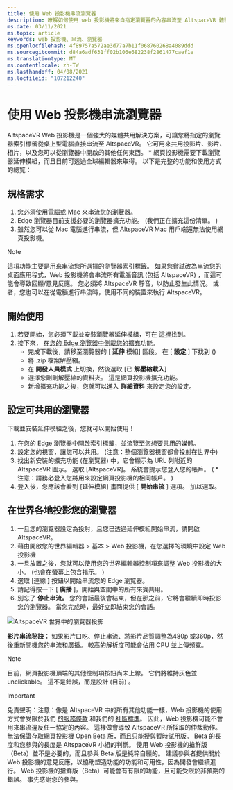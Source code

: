 ```yaml
---
title: 使用 Web 投影機串流瀏覽器
description: 瞭解如何使用 web 投影機將來自指定瀏覽器的內容串流至 AltspaceVR 體驗。
ms.date: 03/11/2021
ms.topic: article
keywords: web 投影機、串流、瀏覽器
ms.openlocfilehash: 4f89757a572ae3d77a7b11f068760268a4089ddd
ms.sourcegitcommit: d84a6adf631ff02b106e682238f2861477caef1e
ms.translationtype: MT
ms.contentlocale: zh-TW
ms.lasthandoff: 04/08/2021
ms.locfileid: "107212240"
---
```

# <a name="using-the-web-projector-to-stream-a-browser"></a>使用 Web 投影機串流瀏覽器

AltspaceVR Web 投影機是一個強大的媒體共用解決方案，可讓您將指定的瀏覽器索引標籤從桌上型電腦直接串流至 AltspaceVR。 它可用來共用投影片、影片、相片，以及您可以從瀏覽器中開啟的其他任何東西。 * 網頁投影機需要下載瀏覽器延伸模組，而且目前可透過全球編輯器來取得。 以下是完整的功能和使用方式的總覽：

## <a name="requirements"></a>規格需求

1. 您必須使用電腦或 Mac 來串流您的瀏覽器。
2. Edge 瀏覽器目前支援必要的瀏覽器擴充功能。  (我們正在擴充這份清單。 ) 
3. 雖然您可以從 Mac 電腦進行串流，但 AltspaceVR Mac 用戶端還無法使用網頁投影機。

> [!NOTE]
> 這項功能主要是用來串流您所選擇的瀏覽器索引標籤。 如果您嘗試改為串流您的桌面應用程式，Web 投影機將會串流所有電腦音訊 (包括 AltspaceVR) ，而這可能會導致回顯/意見反應。 您必須將 AltspaceVR 靜音，以防止發生此情況。 或者，您也可以在從電腦進行串流時，使用不同的裝置來執行 AltspaceVR。

## <a name="getting-started"></a>開始使用

1. 若要開始，您必須下載並安裝瀏覽器延伸模組，可在 [這裡](https://account.altvr.com/web_projector)找到。
2. 接下來， [在您的 Edge 瀏覽器中側載您的擴充](https://docs.microsoft.com/microsoft-edge/extensions-chromium/getting-started/extension-sideloading)功能。
    * 完成下載後，請移至瀏覽器的 [ **延伸** 模組] 區段。 在 [ **設定** ] 下找到 () 
    * 將 .zip 檔案解壓縮。
    * 在 **開發人員模式** 上切換，然後選取 [已 **解壓縮載入**]
    * 選擇您剛剛解壓縮的資料夾。 這是網頁投影機擴充功能。
    * 新增擴充功能之後，您就可以進入 **詳細資料** 來設定您的設定。

## <a name="setting-up-a-shareable-browser"></a>設定可共用的瀏覽器

下載並安裝延伸模組之後，您就可以開始使用！

1. 在您的 Edge 瀏覽器中開啟索引標籤，並流覽至您想要共用的媒體。
2. 設定您的視窗，讓您可以共用。  (注意：整個瀏覽器視窗都會投射在世界中) 
3. 找出新安裝的擴充功能 (在瀏覽器) 中，它會顯示為 URL 列附近的 AltspaceVR 圖示。 選取 [AltspaceVR]。 系統會提示您登入您的帳戶。  ( * 注意：請務必登入您將用來設定網頁投影機的相同帳戶。 ) 
4. 登入後，您應該會看到 [延伸模組] 畫面提供 [ **開始串流** ] 選項。 加以選取。

## <a name="projecting-your-browser-in-world"></a>在世界各地投影您的瀏覽器

1. 一旦您的瀏覽器設定為投射，且您已透過延伸模組開始串流，請開啟 AltspaceVR。
2. 藉由開啟您的世界編輯器 > 基本 > Web 投影機，在您選擇的環境中設定 Web 投影機
3. 一旦放置之後，您就可以使用您的世界編輯器控制項來調整 Web 投影機的大小。  (也會在螢幕上包含指示。 ) 
4. 選取 [連線 **]** 按鈕以開始串流您的 Edge 瀏覽器。
5. 請記得按一下 [ **廣播** ]，開始與空間中的所有來賓共用。
6. 別忘了 **停止串流。** 您的會話最後會結束，但在那之前，它將會繼續即時投影您的瀏覽器。 當您完成時，最好立即結束您的會話。

![AltspaceVR 世界中的瀏覽器投影](images/web-project-img-01.png)

**影片串流秘訣：** 如果影片口吃、停止串流、將影片品質調整為480p 或360p，然後重新開機您的串流和廣播。 較高的解析度可能會佔用 CPU 並上傳頻寬。

> [!NOTE]
> 目前，網頁投影機頂端的其他控制項按鈕尚未上線。 它們將維持灰色並 unclickable。 這不是錯誤，而是設計 (目前) 。

> [!IMPORTANT]
> 免責聲明：注意：像是 AltspaceVR 中的所有其他功能一樣，Web 投影機的使用方式會受限於我們 [的服務條款](../community/terms-of-service.md) 和我們的 [社區標準](../community/community-standards.md)。 因此，Web 投影機可能不會用來串流違反任一協定的內容。 這樣做會導致 AltspaceVR 所採取的仲裁動作。 無法保證存取網頁投影機 Open Beta 版，而且只能授與暫時試用版。 Beta 的長度和您參與的長度是 AltspaceVR 小組的判斷。 使用 Web 投影機的搶鮮版（Beta）並不是必要的，而且參與 Beta 版是純粹自願的。 建議參與者提供關於 Web 投影機的意見反應，以協助塑造功能的功能和可用性，因為開發會繼續進行。 Web 投影機的搶鮮版（Beta）可能會有有限的功能，且可能受限於非預期的錯誤。 事先感謝您的參與。
